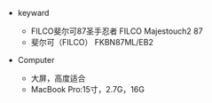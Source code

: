 - keyward
	- FILCO斐尔可87圣手忍者 FILCO Majestouch2 87
	- 斐尔可（FILCO） FKBN87ML/EB2

- Computer
	- 大屏，高度适合
  - MacBook Pro:15寸，2.7G，16G
